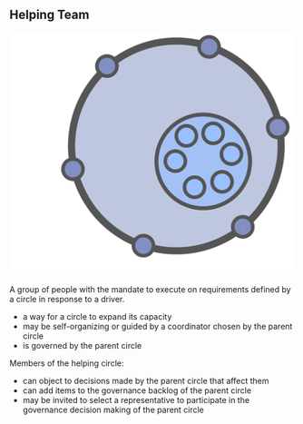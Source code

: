 ## Helping Team

![right,fit](img/structural-patterns/helping-team.png)

A group of people with the mandate to execute on requirements defined by a circle in response to a driver.

* a way for a circle to expand its capacity
* may be self-organizing or guided by a coordinator chosen by the parent circle
* is governed by the parent circle

Members of the helping circle:

* can object to decisions made by the parent circle that affect them
* can add items to the governance backlog of the parent circle
* may be invited to select a representative to participate in the governance decision making of the parent circle